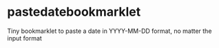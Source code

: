 # pastedatebookmarklet
Tiny bookmarklet to paste a date in YYYY-MM-DD format, no matter the input format
